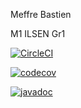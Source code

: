 Meffre Bastien

M1 ILSEN Gr1

[![CircleCI](https://circleci.com/gh/BastienMe/ceri-m1-techniques-de-test.svg?style=svg)](https://app.circleci.com/pipelines/github/BastienMe)

[![codecov](https://codecov.io/gh/BastienMe/ceri-m1-techniques-de-test/branch/master/graph/badge.svg?token=N7RTZ4DHDQ)](https://codecov.io/gh/BastienMe/ceri-m1-techniques-de-test)

[![javadoc](https://javadoc.io/badge2/org.springframework/spring-core/javadoc.svg)](https://javadoc.io/doc/org.springframework/spring-core)
